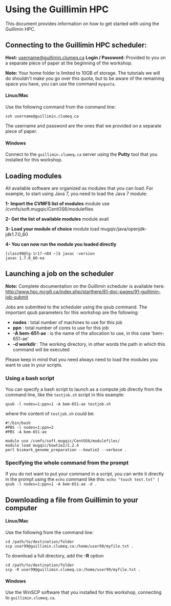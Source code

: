# Using the Guillimin HPC

This document provides information on how to get started with using the Guillimin HPC.


## Connecting to the Guillimin HPC scheduler:

**Host:** username@guillimin.clumeq.ca
**Login / Password:** Provided to you on a separate piece of paper at the beginning of the workshop.

**Note:** Your home folder is limited to 10GB of storage. The tutorials we will do shouldn't make you go over this quota, but to be aware of the remaining space you have, you can use the command ```myquota```.


#### Linux/Mac
Use the following command from the command line:
```
ssh username@guillimin.clumeq.ca
```
The username and password are the ones that we provided on a separate piece of paper.

#### Windows

Connect to the ```guillimin.clumeq.ca``` server using the **Putty** tool that you installed for this workshop.
  
 



## Loading modules
All available software are organized as modules that you can load. For example, to start using Java 7, you need to load the Java 7 module:

**1- Import the CVMFS list of modules**
module use /cvmfs/soft.mugqic/CentOS6/modulefiles

**2- Get the list of available modules**
module avail

**3- Load your module of choice**
module load mugqic/java/openjdk-jdk1.7.0_60

**4- You can now run the module you loaded directly**
```
[class99@lg-1r17-n04 ~]$ javac -version
javac 1.7.0_60-ea
```





## Launching a job on the scheduler
**Note:** Complete documentation on the Guillimin scheduler is available here: http://www.hpc.mcgill.ca/index.php/starthere/81-doc-pages/91-guillimin-job-submit
 
Jobs are submitted to the scheduler using the qsub command. The important qsub parameters for this workshop are the following:
* **nodes** : total number of machines to use for this job
* **ppn** : total number of cores to use for this job
* **-A bem-651-ae** : is the name of the allocation to use, in this case 'bem-651-ae'
* **-d workdir** : The working directory, in other words the path in which this command will be executed 

Please keep in mind that you need always need to load the modules you want to use in your scripts.
 
 

### Using a bash script

You can specify a bash script to launch as a compute job directly from the command line, like the ```testjob.sh``` script in this example:
```
qsub -l nodes=1:ppn=1 -A bem-651-ae testjob.sh
```

where the content of ```testjob.sh``` could be:
```
#!/bin/bash
#PBS -l nodes=1:ppn=2
#PBS -A bem-651-ae

module use /cvmfs/soft.mugqic/CentOS6/modulefiles/
module load mugqic/bowtie2/2.2.4
perl bismark_genome_preparation --bowtie2 --verbose .
```


### Specifying the whole command from the prompt

If you do not want to put your command in a script, you can write it directly in the prompt using the ```echo``` command like this:
```echo "touch test.txt" | qsub -l nodes=1:ppn=1 -A bem-651-ae -d .```


## Downloading a file from Guillimin to your computer

#### Linux/Mac
Use the following from the command line:
```
cd /path/to/destination/folder
scp user99@guillimin.clumeq.ca:/home/user99/myfile.txt .
```

To download a full directory, add the **-R** option
```
cd /path/to/destination/folder
scp -R user99@guillimin.clumeq.ca:/home/user99/myfile.txt .
```

#### Windows
Use the WinSCP software that you installed for this workshop, connecting to ```guillimin.clumeq.ca```.
